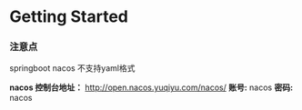 # Getting Started

### 注意点
springboot nacos 不支持yaml格式      

**nacos 控制台地址：** http://open.nacos.yuqiyu.com/nacos/
 **账号:** nacos
 **密码:** nacos